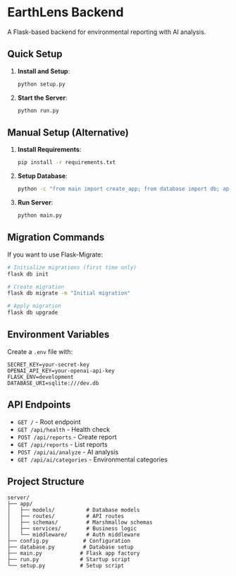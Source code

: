# EarthLens Backend

A Flask-based backend for environmental reporting with AI analysis.

## Quick Setup

1. **Install and Setup**:
   ```bash
   python setup.py
   ```

2. **Start the Server**:
   ```bash
   python run.py
   ```

## Manual Setup (Alternative)

1. **Install Requirements**:
   ```bash
   pip install -r requirements.txt
   ```

2. **Setup Database**:
   ```bash
   python -c "from main import create_app; from database import db; app = create_app(); app.app_context().push(); db.create_all(); print('Database created')"
   ```

3. **Run Server**:
   ```bash
   python main.py
   ```

## Migration Commands

If you want to use Flask-Migrate:

```bash
# Initialize migrations (first time only)
flask db init

# Create migration
flask db migrate -m "Initial migration"

# Apply migration
flask db upgrade
```

## Environment Variables

Create a `.env` file with:

```
SECRET_KEY=your-secret-key
OPENAI_API_KEY=your-openai-api-key
FLASK_ENV=development
DATABASE_URI=sqlite:///dev.db
```

## API Endpoints

- `GET /` - Root endpoint
- `GET /api/health` - Health check
- `POST /api/reports` - Create report
- `GET /api/reports` - List reports
- `POST /api/ai/analyze` - AI analysis
- `GET /api/ai/categories` - Environmental categories

## Project Structure

```
server/
├── app/
│   ├── models/          # Database models
│   ├── routes/          # API routes
│   ├── schemas/         # Marshmallow schemas
│   ├── services/        # Business logic
│   └── middleware/      # Auth middleware
├── config.py           # Configuration
├── database.py         # Database setup
├── main.py            # Flask app factory
├── run.py             # Startup script
└── setup.py           # Setup script
```
